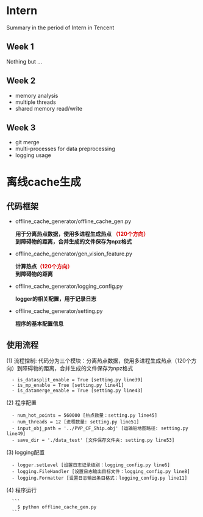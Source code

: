 # Intern
  Summary in the period of Intern in Tencent

## Week 1
  Nothing but ...

## Week 2 
  - memory analysis
  - multiple threads
  - shared memory read/write

## Week 3
  - git merge
  - multi-processes for data preprocessing
  - logging usage

# 离线cache生成
## 代码框架
  - offline_cache_generator/offline_cache_gen.py
  
      **用于分离热点数据，使用多进程生成热点 <font color="#dd0000">（120个方向）</font><br /> 到障碍物的距离，合并生成的文件保存为npz格式**

  - offline_cache_generator/gen_vision_feature.py
 
      **计算热点<font color="#dd0000">（120个方向）</font><br />到障碍物的距离**
      
  - offline_cache_generator/logging_config.py
  
      **logger的相关配置，用于记录日志**

  - offline_cache_generator/setting.py
  
      **程序的基本配置信息**

## 使用流程
  (1) 流程控制:
      代码分为三个模块：分离热点数据，使用多进程生成热点（120个方向）到障碍物的距离，合并生成的文件保存为npz格式
 
      - is_datasplit_enable = True [setting.py line39]
      - is_mp_enable = True [setting.py line41]
      - is_datamerge_enable = True [setting.py line43]
   
  (2) 程序配置

      - num_hot_points = 560000 [热点数量：setting.py line45]
      - num_threads = 12 [进程数量: setting.py line51]
      - input_obj_path = '../PVP_CF_Ship.obj' [运输船地图路径: setting.py line49]
      - save_dir = './data_test' [文件保存文件夹: setting.py line53]
   
  (3) logging配置
      
      - logger.setLevel [设置日志记录级别：logging_config.py line6]
      - logging.FileHandler [设置日志输出目标文件：logging_config.py line8]
      - logging.Formatter [设置日志输出条目格式：logging_config.py line11]
   
  (4) 程序运行
  
      ```
        $ python offline_cache_gen.py
      ```  
